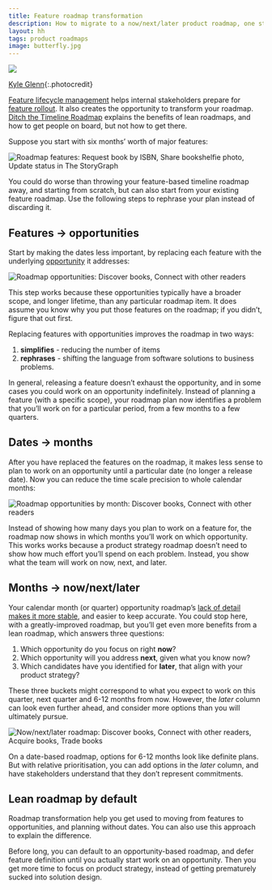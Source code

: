 ```yaml
---
title: Feature roadmap transformation
description: How to migrate to a now/next/later product roadmap, one step at a time
layout: hh
tags: product roadmaps
image: butterfly.jpg
---
```


![](butterfly.jpg)

[Kyle Glenn](https://unsplash.com/photos/hwl01nLxtA8){:.photocredit}

[Feature lifecycle management](feature-lifecycle) helps internal stakeholders prepare for
[feature rollout](feature-rollout).
It also creates the opportunity to transform your roadmap.
[Ditch the Timeline Roadmap](https://www.prodpad.com/resources/guides/ditch-the-timeline-roadmap/)
explains the benefits of lean roadmaps, and how to get people on board, but not how to get there.

Suppose you start with six months’ worth of major features:

![Roadmap features: Request book by ISBN, Share bookshelfie photo, Update status in The StoryGraph](roadmap/features.webp)

You could do worse than throwing your feature-based timeline roadmap away, and starting from scratch, but can also start from your existing feature roadmap.
Use the following steps to rephrase your plan instead of discarding it.

## Features → opportunities

Start by making the dates less important, by replacing each feature with the underlying
[opportunity](https://www.producttalk.org/2019/02/prioritize-opportunities/) it addresses:

![Roadmap opportunities: Discover books, Connect with other readers](roadmap/opportunities.webp)

This step works because these opportunities typically have a broader scope, and longer lifetime, than any particular roadmap item.
It does assume you know why you put those features on the roadmap; if you didn’t, figure that out first.

Replacing features with opportunities improves the roadmap in two ways:

1. **simplifies** - reducing the number of items
2. **rephrases** - shifting the language from software solutions to business problems.

In general, releasing a feature doesn’t exhaust the opportunity, and in some cases you could work on an opportunity indefinitely.
Instead of planning a feature (with a specific scope), your roadmap plan now identifies a problem that you’ll work on for a particular period, 
from a few months to a few quarters.

## Dates → months

After you have replaced the features on the roadmap, it makes less sense to plan to work on an opportunity until a particular date (no longer a release date).
Now you can reduce the time scale precision to whole calendar months:

![Roadmap opportunities by month: Discover books, Connect with other readers](roadmap/months.webp)

Instead of showing how many days you plan to work on a feature for, the roadmap now shows in which months you’ll work on which opportunity.
This works works because a product strategy roadmap doesn’t need to show how much effort you’ll spend on each problem.
Instead, you show what the team will work on now, next, and later.

## Months → now/next/later

Your calendar month (or quarter) opportunity roadmap’s
[lack of detail makes it more stable](product-roadmap-triangle), and easier to keep accurate.
You could stop here, with a greatly-improved roadmap, but you’ll get even more benefits from a lean roadmap, which answers three questions:

1. Which opportunity do you focus on right **now**?
2. Which opportunity will you address **next**, given what you know now?
3. Which candidates have you identified for **later**, that align with your product strategy?

These three buckets might correspond to what you expect to work on this quarter, next quarter and 6-12 months from now.
However, the _later_ column can look even further ahead, and consider more options than you will ultimately pursue.

![Now/next/later roadmap: Discover books, Connect with other readers, Acquire books, Trade books](roadmap/now-next-later.webp)

On a date-based roadmap, options for 6-12 months look like definite plans.
But with relative prioritisation, you can add options in the _later_ column, and have stakeholders understand that they don’t represent commitments.

## Lean roadmap by default

Roadmap transformation help you get used to moving from features to opportunities, and planning without dates.
You can also use this approach to explain the difference.

Before long, you can default to an opportunity-based roadmap, 
and defer feature definition until you actually start work on an opportunity.
Then you get more time to focus on product strategy, instead of getting prematurely sucked into solution design.